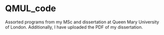 # QMUL_code
Assorted programs from my MSc and dissertation at Queen Mary University of London. Additionally, I have uploaded the PDF of my dissertation.
